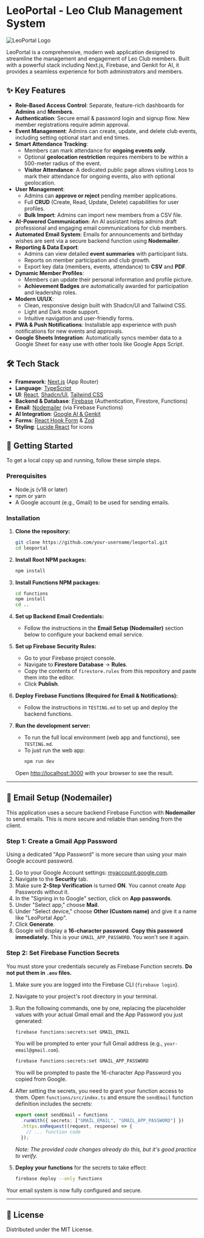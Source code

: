 # LeoPortal - Leo Club Management System

![LeoPortal Logo](https://i.imgur.com/aRktweQ.png)

LeoPortal is a comprehensive, modern web application designed to streamline the management and engagement of Leo Club members. Built with a powerful stack including Next.js, Firebase, and Genkit for AI, it provides a seamless experience for both administrators and members.

## ✨ Key Features

- **Role-Based Access Control**: Separate, feature-rich dashboards for **Admins** and **Members**.
- **Authentication**: Secure email & password login and signup flow. New member registrations require admin approval.
- **Event Management**: Admins can create, update, and delete club events, including setting optional start and end times.
- **Smart Attendance Tracking**:
    - Members can mark attendance for **ongoing events only**.
    - Optional **geolocation restriction** requires members to be within a 500-meter radius of the event.
    - **Visitor Attendance**: A dedicated public page allows visiting Leos to mark their attendance for ongoing events, also with optional geolocation.
- **User Management**:
    - Admins can **approve or reject** pending member applications.
    - Full **CRUD** (Create, Read, Update, Delete) capabilities for user profiles.
    - **Bulk Import**: Admins can import new members from a CSV file.
- **AI-Powered Communication**: An AI assistant helps admins draft professional and engaging email communications for club members.
- **Automated Email System**: Emails for announcements and birthday wishes are sent via a secure backend function using **Nodemailer**.
- **Reporting & Data Export**:
    - Admins can view detailed **event summaries** with participant lists.
    - Reports on member participation and club growth.
    - Export key data (members, events, attendance) to **CSV** and **PDF**.
- **Dynamic Member Profiles**:
    - Members can update their personal information and profile picture.
    - **Achievement Badges** are automatically awarded for participation and leadership roles.
- **Modern UI/UX**:
    - Clean, responsive design built with Shadcn/UI and Tailwind CSS.
    - Light and Dark mode support.
    - Intuitive navigation and user-friendly forms.
- **PWA & Push Notifications**: Installable app experience with push notifications for new events and approvals.
- **Google Sheets Integration**: Automatically syncs member data to a Google Sheet for easy use with other tools like Google Apps Script.

## 🛠️ Tech Stack

- **Framework**: [Next.js](https://nextjs.org/) (App Router)
- **Language**: [TypeScript](https://www.typescriptlang.org/)
- **UI**: [React](https://reactjs.org/), [Shadcn/UI](https://ui.shadcn.com/), [Tailwind CSS](https://tailwindcss.com/)
- **Backend & Database**: [Firebase](https://firebase.google.com/) (Authentication, Firestore, Functions)
- **Email**: [Nodemailer](https://nodemailer.com/) (via Firebase Functions)
- **AI Integration**: [Google AI & Genkit](https://firebase.google.com/docs/genkit)
- **Forms**: [React Hook Form](https://react-hook-form.com/) & [Zod](https://zod.dev/)
- **Styling**: [Lucide React](https://lucide.dev/) for icons

## 🚀 Getting Started

To get a local copy up and running, follow these simple steps.

### Prerequisites

- Node.js (v18 or later)
- npm or yarn
- A Google account (e.g., Gmail) to be used for sending emails.

### Installation

1.  **Clone the repository:**
    ```sh
    git clone https://github.com/your-username/leoportal.git
    cd leoportal
    ```

2.  **Install Root NPM packages:**
    ```sh
    npm install
    ```

3.  **Install Functions NPM packages:**
    ```sh
    cd functions
    npm install
    cd ..
    ```

4.  **Set up Backend Email Credentials:**
    - Follow the instructions in the **Email Setup (Nodemailer)** section below to configure your backend email service.

5.  **Set up Firebase Security Rules:**
    - Go to your Firebase project console.
    - Navigate to **Firestore Database** -> **Rules**.
    - Copy the contents of `firestore.rules` from this repository and paste them into the editor.
    - Click **Publish**.

6.  **Deploy Firebase Functions (Required for Email & Notifications):**
    - Follow the instructions in `TESTING.md` to set up and deploy the backend functions.

7.  **Run the development server:**
    - To run the full local environment (web app and functions), see `TESTING.md`.
    - To just run the web app:
      ```sh
      npm run dev
      ```
    Open [http://localhost:3000](http://localhost:3000) with your browser to see the result.

---

## 📧 Email Setup (Nodemailer)

This application uses a secure backend Firebase Function with **Nodemailer** to send emails. This is more secure and reliable than sending from the client.

### Step 1: Create a Gmail App Password

Using a dedicated "App Password" is more secure than using your main Google account password.

1.  Go to your Google Account settings: [myaccount.google.com](https://myaccount.google.com/).
2.  Navigate to the **Security** tab.
3.  Make sure **2-Step Verification** is turned **ON**. You cannot create App Passwords without it.
4.  In the "Signing in to Google" section, click on **App passwords**.
5.  Under "Select app," choose **Mail**.
6.  Under "Select device," choose **Other (Custom name)** and give it a name like "LeoPortal App".
7.  Click **Generate**.
8.  Google will display a **16-character password**. **Copy this password immediately.** This is your `GMAIL_APP_PASSWORD`. You won't see it again.

### Step 2: Set Firebase Function Secrets

You must store your credentials securely as Firebase Function secrets. **Do not put them in `.env` files.**

1.  Make sure you are logged into the Firebase CLI (`firebase login`).
2.  Navigate to your project's root directory in your terminal.
3.  Run the following commands, one by one, replacing the placeholder values with your actual Gmail email and the App Password you just generated:

    ```sh
    firebase functions:secrets:set GMAIL_EMAIL
    ```
    You will be prompted to enter your full Gmail address (e.g., `your-email@gmail.com`).

    ```sh
    firebase functions:secrets:set GMAIL_APP_PASSWORD
    ```
    You will be prompted to paste the 16-character App Password you copied from Google.

4.  After setting the secrets, you need to grant your function access to them. Open `functions/src/index.ts` and ensure the `sendEmail` function definition includes the secrets:

    ```typescript
    export const sendEmail = functions
      .runWith({ secrets: ["GMAIL_EMAIL", "GMAIL_APP_PASSWORD"] })
      .https.onRequest((request, response) => {
        // ... function code
      });
    ```
    *Note: The provided code changes already do this, but it's good practice to verify.*

5.  **Deploy your functions** for the secrets to take effect:
    ```sh
    firebase deploy --only functions
    ```

Your email system is now fully configured and secure.

---

## 📄 License

Distributed under the MIT License.
